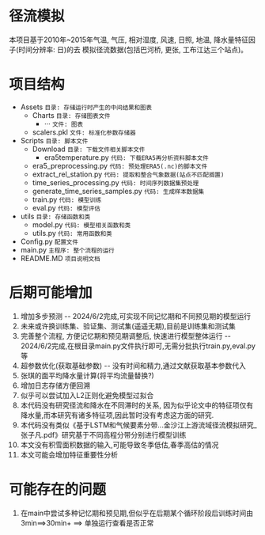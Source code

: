 # 径流模拟

本项目基于2010年~2015年气温, 气压, 相对湿度, 风速, 日照, 地温, 降水量特征因子(时间分辨率: 日)的去
模拟径流数据(包括巴河桥, 更张, 工布江达三个站点)。


# 项目结构

 - Assets  `目录: 存储运行时产生的中间结果和图表`
     - Charts  `目录: 存储图表文件`  
       - ···  `文件: 图表`
     - scalers.pkl  `文件: 标准化参数存储器`
 - Scripts  `目录: 脚本文件`
   - Download  `目录: 下载文件相关脚本文件`
     - era5temperature.py  `代码: 下载ERA5再分析资料脚本文件`
   - era5_preprocessing.py  `代码: 预处理ERA5(.nc)的脚本文件`
   - extract_rel_station.py  `代码: 提取和整合气象数据(站点不匹配搁置)`
   - time_series_processing.py  `代码: 时间序列数据集预处理`
   - generate_time_series_samples.py  `代码: 生成样本数据集`
   - train.py  `代码: 模型训练`
   - eval.py  `代码: 模型评估`
 - utils  `目录: 存储函数和类`
   - model.py  `代码: 模型相关函数和类`
   - utils.py  `代码: 常用函数和类`
 - Config.py  `配置文件`
 - main.py  `主程序: 整个流程的运行`
 - README.MD  `项目说明文档`


# 后期可能增加
1. 增加多步预测 -- 2024/6/2完成,可实现不同记忆期和不同预见期的模型运行
2. 未来或许换训练集、验证集、测试集(遥遥无期),目前是训练集和测试集
3. 完善整个流程, 方便记忆期和预见期调整后, 快速进行模型整体运行  -- 2024/6/2完成,在根目录main.py文件执行即可,无需分批执行train.py,eval.py等
4. 超参数优化(获取基础参数)  -- 没有时间和精力,通过文献获取基本参数代入
5. 张琪的面平均降水量计算(将平均流量替换?)
6. 增加日志存储方便回溯
7. 似乎可以尝试加入L2正则化避免模型过拟合
8. 本代码没有研究径流和降水在不同滞时的关系, 因为似乎论文中的特征项仅有降水量,而本研究有诸多特征项,因此暂时没有考虑这方面的研究.
9. 本代码没有类似《基于LSTM和气候要素分带...金沙江上游流域径流模拟研究_张子凡.pdf》研究基于不同高程分带分别进行模型训练
10. 本文没有积雪面积数据的输入,可能导致冬季低估,春季高估的情况
11. 本文可能会增加特征重要性分析

# 可能存在的问题
1. 在main中尝试多种记忆期和预见期,但似乎在后期某个循环阶段后训练时间由3min==>30min+  ==> 单独运行查看是否正常

 
